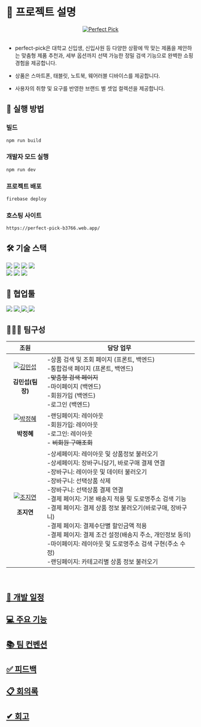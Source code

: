 # 🐝 프로젝트 설명

<div style="text-align: center;">
  <a href="https://perfect-pick-b3766.web.app/">
    <img src="https://github.com/user-attachments/assets/cd78a576-e74a-4c36-9500-d9b6a464a912" alt="Perfect Pick">
  </a>
</div>
<br>

- perfect-pick은 대학교 신입생, 신입사원 등 다양한 상황에 딱 맞는 제품을 제안하는 맞춤형 제품 추천과, 세부 옵션까지 선택 가능한 정밀 검색 기능으로 완벽한 쇼핑 경험을 제공합니다.

- 상품은 스마트폰, 태블릿, 노트북, 웨어러블 디바이스를 제공합니다.

- 사용자의 취향 및 요구를 반영한 브랜드 별 셋업 컬렉션을 제공합니다.

## 🚩 실행 방법

### 빌드

```bash
npm run build
```

### 개발자 모드 실행

```bash
npm run dev
```

### 프로젝트 배포

```bash
firebase deploy
```

### 호스팅 사이트

```bash
https://perfect-pick-b3766.web.app/
```

## 🛠️ 기술 스택

<img src="https://img.shields.io/badge/javascript-F7DF1E?style=for-the-badge&logo=javascript&logoColor=black">
<img src="https://img.shields.io/badge/typescript-3178C6?style=for-the-badge&logo=typescript&logoColor=white">
<img src="https://img.shields.io/badge/tailwindCSS-06B6D4?style=for-the-badge&logo=tailwindCSS&logoColor=white">
<img src="https://img.shields.io/badge/React-61DAFB?style=for-the-badge&logo=react&logoColor=white">
<br>
<img src="https://img.shields.io/badge/vite-646CFF?style=for-the-badge&logo=vite&logoColor=white">
<img src="https://img.shields.io/badge/HeadlessUI-gray?style=for-the-badge&logo=HeadlessUI">
<img src="https://img.shields.io/badge/firebase-DD2C00?style=for-the-badge&logo=firebase">

<br>

## 💬 협업툴

<img src="https://img.shields.io/badge/git-F05032?style=for-the-badge&logo=git&logoColor=white">
<a href="https://www.notion.so/oratio/15056e3e312980eb956af194706d0cfa?pvs=4">
<img src="https://img.shields.io/badge/notion-000000?style=for-the-badge&logo=notion&logoColor=white">
</a>
<a href="https://www.figma.com/design/se5BhGr1gDDaentOPhlTNr/perfect-pick?node-id=0-1&t=tdDbbKnPm5Wk9Caf-1">
<img src="https://img.shields.io/badge/figma-F24E1E?style=for-the-badge&logo=figma&logoColor=white">
</a>
<img src="https://img.shields.io/badge/discord-5865F2?style=for-the-badge&logo=discord&logoColor=white">

<br>

## 🧑‍🤝‍🧑 팀구성

|                                                                        조원                                                                        | 담당 업무                                                                                                                                                                           |
| :------------------------------------------------------------------------------------------------------------------------------------------------: | ----------------------------------------------------------------------------------------------------------------------------------------------------------------------------------- |
| [![김민섭](https://github.com/user-attachments/assets/77a4ef38-20cb-4e8d-a71e-029d151185c5)](https://github.com/mycreature)<p>**김민섭(팀장)**</p> | -상품 검색 및 조회 페이지 (프론트, 백엔드) <br>-통합검색 페이지 (프론트, 백엔드)<br> -~~맞춤형 검색 페이지~~ <br> -마이페이지 (백엔드) <br> -회원가입 (백엔드)<br> -로그인 (백엔드) |
|   [![박정혜](https://github.com/user-attachments/assets/4b3f3cb3-6605-4cf8-9f5e-cf3713d95f09)](https://github.com/YellowFiber)<p>**박정혜**</p>    | -랜딩페이지: 레이아웃 <br>-회원가입: 레이아웃 <br>-로그인: 레이아웃 <br>- ~~비회원 구매조회~~                                                                                          |
|    [![조지연](https://github.com/user-attachments/assets/8b747168-c63b-4f6b-94ca-000c0a5157a0)](https://github.com/oratio100)<p>**조지연**</p>     | -상세페이지: 레이아웃 및 상품정보 불러오기 <br>-상세페이지: 장바구니담기, 바로구매 결제 연결 <br>-장바구니: 레이아웃 및 데이터 불러오기 <br>-장바구니: 선택상품 삭제 <br>-장바구니: 선택상품 결제 연결 <br>-결제 페이지: 기본 배송지 적용 및 도로명주소 검색 기능 <br> -결제 페이지: 결제 상품 정보 불러오기(바로구매, 장바구니) <br> -결제 페이지: 결제수단별 할인금액 적용 <br> -결제 페이지: 결제 조건 설정(배송지 주소, 개인정보 동의) <br> -마이페이지: 레이아웃 및 도로명주소 검색 구현(주소 수정)<br>-랜딩페이지: 카테고리별 상품 정보 불러오기<br>                                |

<br>

## [📅 개발 일정](https://github.com/ormcamp-fe-3rd/perfect-pick/wiki/%EA%B0%9C%EB%B0%9C-%EC%9D%BC%EC%A0%95)

## [💻 주요 기능](https://github.com/ormcamp-fe-3rd/perfect-pick/wiki/%EC%A3%BC%EC%9A%94-%EA%B8%B0%EB%8A%A5)

## [📚 팀 컨벤션](https://github.com/ormcamp-fe-3rd/perfect-pick/wiki/%ED%8C%80-%EC%BB%A8%EB%B2%A4%EC%85%98)

## [✅ 피드백](https://github.com/ormcamp-fe-3rd/perfect-pick/wiki/%ED%94%BC%EB%93%9C%EB%B0%B1)

## [📋 회의록](https://github.com/ormcamp-fe-3rd/perfect-pick/wiki/%ED%9A%8C%EC%9D%98%EB%A1%9D)

## [✔ 회고](https://github.com/ormcamp-fe-3rd/perfect-pick/wiki/%ED%9A%8C%EA%B3%A0)

